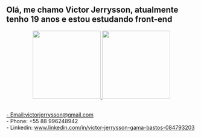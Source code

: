 ## Olá, me chamo Victor Jerrysson, atualmente tenho 19 anos e estou estudando front-end

<div align="center">
  <a href="https://github.com/victor-JGB">
  <img height="180em" src="https://github-readme-stats.vercel.app/api?username=victor-JGB&show_icons=true&theme=dracula&include_all_commits=true&count_private=true"/>
  <img height="180em" src="https://github-readme-stats.vercel.app/api/top-langs/?username=victor-JGB&layout=compact&langs_count=7&theme=dracula"/>
</div>

<br> - Email:victorjerrysson@gmail.com 
<br> - Phone: +55 88 996248942
<br> - Linkedin: www.linkedin.com/in/victor-jerrysson-gama-bastos-084793203

<!---
victor-JGB/victor-JGB is a ✨ special ✨ repository because its `README.md` (this file) appears on your GitHub profile.
You can click the Preview link to take a look at your changes.
--->

